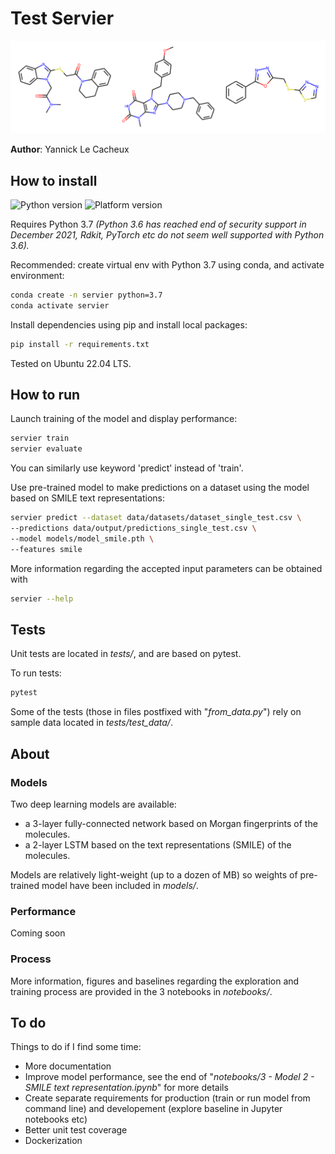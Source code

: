 # Test Servier

![Molecules illustration](https://github.com/yannick-lc/test-servier/blob/main/data/images/banner.png)

**Author**: Yannick Le Cacheux

## How to install

![Python version](https://img.shields.io/badge/python-v3.7-blue)
![Platform version](https://img.shields.io/badge/platform-linux-lightgrey)

Requires Python 3.7
*(Python 3.6 has reached end of security support in December 2021, Rdkit, PyTorch etc do not seem well supported with Python 3.6).*

Recommended: create virtual env with Python 3.7 using conda, and activate environment:
```bash
conda create -n servier python=3.7
conda activate servier
```

Install dependencies using pip and install local packages:

```bash
pip install -r requirements.txt
```

Tested on Ubuntu 22.04 LTS.

## How to run

Launch training of the model and display performance:
```bash
servier train
servier evaluate
```

You can similarly use keyword 'predict' instead of 'train'.

Use pre-trained model to make predictions on a dataset using the model based on SMILE text representations:
```bash
servier predict --dataset data/datasets/dataset_single_test.csv \
--predictions data/output/predictions_single_test.csv \
--model models/model_smile.pth \
--features smile
```

More information regarding the accepted input parameters can be obtained with
```bash
servier --help
```

## Tests

Unit tests are located in *tests/*, and are based on pytest.

To run tests:
```bash
pytest
```

Some of the tests (those in files postfixed with "*from_data.py*") rely on sample data located in *tests/test_data/*.

## About

### Models

Two deep learning models are available:
- a 3-layer fully-connected network based on Morgan fingerprints of the molecules.
- a 2-layer LSTM based on the text representations (SMILE) of the molecules.

Models are relatively light-weight (up to a dozen of MB) so weights of pre-trained model have been included in *models/*.

### Performance

Coming soon

### Process

More information, figures and baselines regarding the exploration and training process are provided in the 3 notebooks in *notebooks/*.

## To do

Things to do if I find some time:

- More documentation
- Improve model performance, see the end of "*notebooks/3 - Model 2 - SMILE text representation.ipynb*" for more details
- Create separate requirements for production (train or run model from command line) and developement (explore baseline in Jupyter notebooks etc)
- Better unit test coverage
- Dockerization

